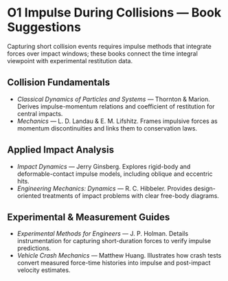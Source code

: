 # O1 Impulse During Collisions — Book Suggestions

Capturing short collision events requires impulse methods that integrate forces over impact windows; these books connect the time integral viewpoint with experimental restitution data.

## Collision Fundamentals
- *Classical Dynamics of Particles and Systems* — Thornton & Marion. Derives impulse-momentum relations and coefficient of restitution for central impacts.
- *Mechanics* — L. D. Landau & E. M. Lifshitz. Frames impulsive forces as momentum discontinuities and links them to conservation laws.

## Applied Impact Analysis
- *Impact Dynamics* — Jerry Ginsberg. Explores rigid-body and deformable-contact impulse models, including oblique and eccentric hits.
- *Engineering Mechanics: Dynamics* — R. C. Hibbeler. Provides design-oriented treatments of impact problems with clear free-body diagrams.

## Experimental & Measurement Guides
- *Experimental Methods for Engineers* — J. P. Holman. Details instrumentation for capturing short-duration forces to verify impulse predictions.
- *Vehicle Crash Mechanics* — Matthew Huang. Illustrates how crash tests convert measured force-time histories into impulse and post-impact velocity estimates.
